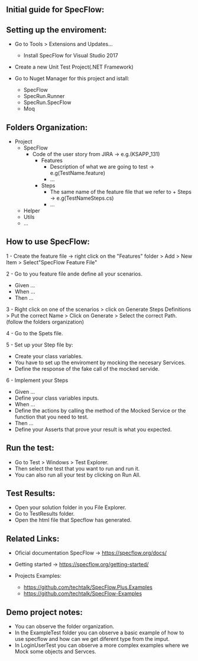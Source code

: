 ## Initial guide for SpecFlow:

Setting up the enviroment:
--------------------------

- Go to Tools > Extensions and Updates…
	- Install SpecFlow for Visual Studio 2017

- Create a new Unit Test Project(.NET Framework)
- Go to Nuget Manager for this project and istall:
	- SpecFlow
	- SpecRun.Runner
	- SpecRun.SpecFlow
	- Moq

Folders Organization:
---------------------
- Project
	- SpecFlow
		- Code of the user story from JIRA -> e.g.(KSAPP_131)
			- Features
				- Description of what we are going to test -> e.g(TestName.feature)
				- …
			- Steps
				- The same name of the feature file that we refer to + Steps -> e.g(TestNameSteps.cs)
				- …
	- Helper
	- Utils
	- …

How to use SpecFlow:
--------------------

1 - Create the feature file -> right click on the "Features" folder > Add > New Item > Select"SpecFlow Feature File"

2 - Go to you feature file ande define all your scenarios.
- Given …
- When …
- Then …

3 - Right click on one of the scenarios > click on Generate Steps Definitions > Put the correct Name > Click on Generate > Select the correct Path.(follow the folders organization)

4 - Go to the Spets file.

5 - Set up your Step file by:
- Create your class variables.
- You have to set up the enviroment by mocking the necesary Services.
- Define the response of the fake call of the mocked servide.
	
6 - Implement your Steps
- Given …
- Define your class variables inputs.
- When …
- Define the actions by calling the method of the Mocked Service or the function that you need to test.
- Then …
- Define your Asserts that prove your result is what you expected.

Run the test:
-------------

- Go to Test > Windows > Test Explorer.
- Then select the test that you want to run and run it.
- You can also run all your test by clicking on Run All.

Test Results:
-------------

- Open your solution folder in you File Explorer.
- Go to TestResults folder.
- Open the html file that Specflow has generated.

Related Links:
--------------

- Oficial documentation SpecFlow -> https://specflow.org/docs/
- Getting started -> https://specflow.org/getting-started/

- Projects Examples: 
	- https://github.com/techtalk/SpecFlow.Plus.Examples
	- https://github.com/techtalk/SpecFlow-Examples

Demo project notes:
-------------------

- You can observe the folder organization.
- In the ExampleTest folder you can observe a basic example of how to use specflow and how can we get diferent type from the imput.
- In LoginUserTest you can observe a more complex examples where we Mock some objects and Servces.






